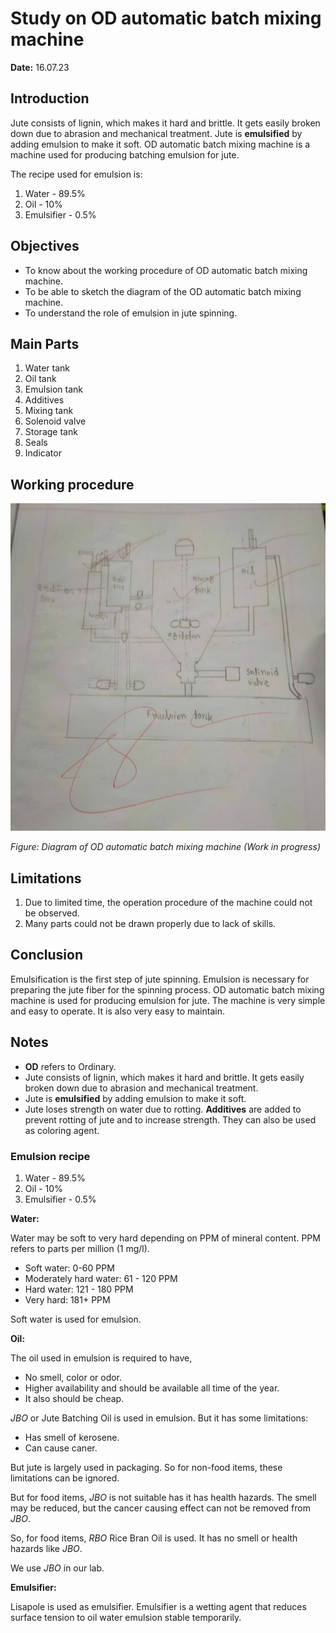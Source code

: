 # Study on OD automatic batch mixing machine

**Date:** 16.07.23

## Introduction

Jute consists of lignin, which makes it hard and brittle. It gets easily broken down due to abrasion and mechanical treatment. Jute is **emulsified** by adding emulsion to make it soft. OD automatic batch mixing machine is a machine used for producing batching emulsion for jute.

The recipe used for emulsion is:

1. Water - 89.5%
2. Oil - 10%
3. Emulsifier - 0.5%

## Objectives

- To know about the working procedure of OD automatic batch mixing machine.
- To be able to sketch the diagram of the OD automatic batch mixing machine.
- To understand the role of emulsion in jute spinning.

## Main Parts

1. Water tank
2. Oil tank
3. Emulsion tank
4. Additives
5. Mixing tank
6. Solenoid valve
7. Storage tank
8. Seals
9. Indicator

## Working procedure

![OD automatic batch mixing machine](img/od-automatic-batch-mixing-machine-diagram.png)

_Figure: Diagram of OD automatic batch mixing machine (Work in progress)_

## Limitations

1. Due to limited time, the operation procedure of the machine could not be observed.
2. Many parts could not be drawn properly due to lack of skills.

## Conclusion

Emulsification is the first step of jute spinning. Emulsion is necessary for preparing the jute fiber for the spinning process. OD automatic batch mixing machine is used for producing emulsion for jute. The machine is very simple and easy to operate. It is also very easy to maintain.

## Notes

- **OD** refers to Ordinary.
- Jute consists of lignin, which makes it hard and brittle. It gets easily broken down due to abrasion and mechanical treatment.
- Jute is **emulsified** by adding emulsion to make it soft.
- Jute loses strength on water due to rotting. **Additives** are added to prevent rotting of jute and to increase strength. They can also be used as coloring agent.

### Emulsion recipe

1. Water - 89.5%
2. Oil - 10%
3. Emulsifier - 0.5%

**Water:**

Water may be soft to very hard depending on PPM of mineral content. PPM refers to parts per million (1 mg/l).

- Soft water: 0-60 PPM
- Moderately hard water: 61 - 120 PPM
- Hard water: 121 - 180 PPM
- Very hard: 181+ PPM

Soft water is used for emulsion.

**Oil:**

The oil used in emulsion is required to have,

- No smell, color or odor.
- Higher availability and should be available all time of the year.
- It also should be cheap.

_JBO_ or Jute Batching Oil is used in emulsion. But it has some limitations:

- Has smell of kerosene.
- Can cause caner.

But jute is largely used in packaging. So for non-food items, these limitations can be ignored.

But for food items, _JBO_ is not suitable has it has health hazards. The smell may be reduced, but the cancer causing effect can not be removed from _JBO_.

So, for food items, _RBO_ Rice Bran Oil is used. It has no smell or health hazards like _JBO_.

We use _JBO_ in our lab.

**Emulsifier:**

Lisapole is used as emulsifier. Emulsifier is a wetting agent that reduces surface tension to oil water emulsion stable temporarily.
